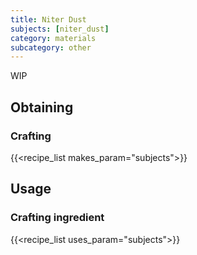 ```yaml
---
title: Niter Dust
subjects: [niter_dust]
category: materials
subcategory: other
---
```


WIP

Obtaining
---------

### Crafting
{{<recipe_list makes_param="subjects">}}


Usage
-----

### Crafting ingredient
{{<recipe_list uses_param="subjects">}}
